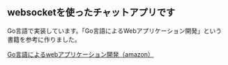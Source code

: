 ## websocketを使ったチャットアプリです
Go言語で実装しています。「Go言語によるWebアプリケーション開発」という書籍を参考に作りました。

[Go言語によるwebアプリケーション開発（amazon）](https://www.amazon.co.jp/Go%E8%A8%80%E8%AA%9E%E3%81%AB%E3%82%88%E3%82%8BWeb%E3%82%A2%E3%83%97%E3%83%AA%E3%82%B1%E3%83%BC%E3%82%B7%E3%83%A7%E3%83%B3%E9%96%8B%E7%99%BA-Mat-Ryer/dp/4873117526/ref=sr_1_1?adgrpid=53112876877&gclid=CjwKCAiA_vKeBhAdEiwAFb_nraMDYWr9_2_zAsrr3dOx5zlwshxpVAYRBzeyNlsdsY7Y1jfmYsOWlBoCGWQQAvD_BwE&hvadid=618553090956&hvdev=c&hvlocphy=1009076&hvnetw=g&hvqmt=e&hvrand=13216602359019540869&hvtargid=kwd-335468543278&hydadcr=27294_14598076&jp-ad-ap=0&keywords=go%E8%A8%80%E8%AA%9E%E3%81%AB%E3%82%88%E3%82%8Bweb%E3%82%A2%E3%83%97%E3%83%AA%E3%82%B1%E3%83%BC%E3%82%B7%E3%83%A7%E3%83%B3%E9%96%8B%E7%99%BA&qid=1675413707&sr=8-1)